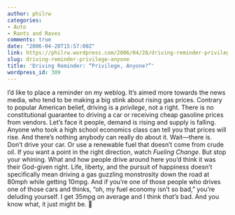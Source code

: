 ```yaml
---
author: philrw
categories:
- Auto
- Rants and Raves
comments: true
date: "2006-04-28T15:57:00Z"
link: https://philrw.wordpress.com/2006/04/28/driving-reminder-privilege-anyone/
slug: driving-reminder-privilege-anyone
title: 'Driving Reminder: “Privilege, Anyone?”'
wordpress_id: 309
---
```


I’d like to place a reminder on my weblog. It’s aimed more towards the news media, who tend to be making a big stink about rising gas prices. Contrary to popular American belief, driving is a _privilege_, not a right. There is no constitutional guarantee to driving a car or receiving cheap gasoline prices from vendors. Let’s face it people, demand is rising and supply is falling. Anyone who took a high school economics class can tell you that prices will rise. And there’s nothing anybody can really do about it. Wait—there is. Don’t drive your car. Or use a renewable fuel that doesn’t come from crude oil. If you want a point in the right direction, watch _Fueling Change_. But stop your whining. What and how people drive around here you’d think it was their God-given right. Life, liberty, and the pursuit of happiness doesn’t specifically mean driving a gas guzzling monstrosity down the road at 80mph while getting 10mpg. And if you’re one of those people who drives one of those cars and thinks, “oh, my fuel economy isn’t so bad,” you’re deluding yourself. I get 35mpg on average and I think _that’s_ bad. And you know what, it just might be. :slightly_smiling_face:
